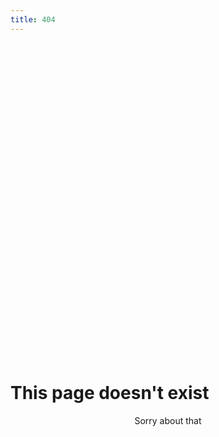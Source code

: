 ```yaml
---
title: 404
---
```


<svg version="1.1" id="Layer_1" xmlns="http://www.w3.org/2000/svg" xmlns:xlink="http://www.w3.org/1999/xlink" x="0px" y="0px"
	 viewBox="0 0 640 640" style="enable-background:new 0 0 640 640;" xml:space="preserve">
   <style type="text/css">
	.st0{fill:none;stroke:#000000;stroke-miterlimit:10;}
	.st1{stroke:#000000;stroke-width:0.5;stroke-linecap:round;stroke-linejoin:round;}
	.st2 {fill:#555555;}
	.st3{fill:none;stroke:#000000;stroke-width:2;stroke-linecap:round;stroke-linejoin:round;stroke-miterlimit:10;}
	.st4{fill:none;stroke:#000000;stroke-linecap:round;stroke-linejoin:round;stroke-miterlimit:10;}
  </style>
  <g>
  	<g id="XMLID_2_">
  		<g>
  			<path d="M338.4,365.1c-7.8,29.7-13.1,63.4-16.5,97.8c-3.8,38.8-5.5,63.5-6.3,103.3l-26.8-0.1c-1.5-56.5-3.1-113.1-3.5-169.7
  				c-0.2-21.9-0.1-43.9,1.4-65.4l99.5-5.9c-5.9,25.9,2,121.3,1.7,180.2c-0.1,22.1,0.3,39.4-1.7,60.9h-32.3
  				c-1.5-53.6,2.9-84-3.1-135.8C348.1,407.2,343.6,385.7,338.4,365.1z"/>
  		</g>
  		<g>
  			<path class="st0" d="M338.4,365.1c1-3.7,2-7.4,3.1-11"/>
  			<path class="st0" d="M338.4,365.1c5.2,20.6,9.7,42.1,12.4,65.3c5.9,51.7,1.6,82.2,3.1,135.8h32.3c2-21.5,1.6-38.9,1.7-60.9
  				c0.3-58.9-7.6-154.2-1.7-180.2l-99.5,5.9c-1.5,21.5-1.5,43.5-1.4,65.4c0.4,56.6,2,113.2,3.5,169.7l26.8,0.1
  				c0.8-39.8,2.4-64.5,6.3-103.3C325.3,428.5,330.6,394.9,338.4,365.1z"/>
  			<path class="st0" d="M335.5,353.8c1,3.7,2,7.5,2.9,11.3"/>
  		</g>
  	</g>
  	<g>
  		<path d="M285.3,557.4c-0.1,2.3-0.1,4.7,0.1,7c0,0.3,0,0.5,0.2,0.7c0.2,0.2,0.5,0.3,0.8,0.3c4.5,0.6,9-0.1,13.5-0.1
  			c4.8,0,9.7,0.7,14.5,0.4c0.7,0,1.4-0.1,1.9-0.5c0.7-0.6,0.9-1.6,1.1-2.5c0.3-1.8,0.5-3.6,0.8-5.5c0.1-0.4,0.1-0.8-0.2-1.1
  			c-0.2-0.2-0.4-0.2-0.7-0.3c-4.7-0.6-9.4,0.3-14.1,0.8C297.3,557.5,291.3,557.8,285.3,557.4"/>
  		<g>
  			<path d="M283.8,557.4c-0.1,1.4-0.1,2.8,0,4.2c0,1.3-0.2,3.2,0.6,4.3c0.7,1,2,1.1,3.1,1.2c1.6,0.1,3.2,0.2,4.8,0.1
  				c3-0.1,6-0.3,9-0.3c3,0.1,5.9,0.4,8.9,0.4c2.4,0.1,6.1,0.6,7.8-1.5c0.7-0.9,0.9-2,1-3.1c0.2-1.5,0.4-3,0.7-4.6
  				c0.1-1,0.3-2.2-0.5-3c-1-1-2.9-0.8-4.2-0.9c-3-0.1-6,0.3-9,0.7c-6.9,0.9-13.7,1.3-20.7,1c-1.9-0.1-1.9,2.9,0,3
  				c5,0.2,10.1,0.1,15.1-0.4c5.1-0.5,10.2-1.6,15.3-1.3c0.2,0,0.5,0.1,0.7,0.1c0.7-0.1,0.4,0.2,0.4-0.3c0.1,0.5-0.2,1.2-0.2,1.7
  				c-0.2,1.2-0.3,2.4-0.5,3.6c-0.2,1-0.2,1.8-1.3,1.9c-1.2,0.2-2.6,0.1-3.8,0.1c-5-0.1-9.9-0.6-15-0.3c-2.8,0.1-5.6,0.3-8.5,0.1
  				c0.1,0-0.9-0.1-0.9-0.1c0.1,0.1,0.2,0.3,0.4,0.4c0-0.2,0-0.5,0-0.7c0-0.7-0.1-1.4-0.1-2.1c0-1.4,0-2.8,0-4.2
  				C286.9,555.5,283.9,555.5,283.8,557.4L283.8,557.4z"/>
  		</g>
  	</g>
  	<g>
  		<path d="M351.3,556.5c-0.6,3.4-0.8,6.8-0.6,10.2c0,0.6,0.1,1.2,0.5,1.6c0.3,0.2,0.7,0.3,1,0.4c10.4,2,21-2.2,31.5-1.3
  			c1.5,0.1,2.9,0.4,4.4,0.5c0.3,0,0.6,0,0.7-0.2c0.1-0.1,0.2-0.4,0.2-0.6c0.2-2.7,0.1-5.4-0.3-8.1c-0.1-0.3-0.1-0.6-0.3-0.8
  			c-0.3-0.3-0.7-0.4-1.2-0.4c-12.1-0.7-24.6,2.2-36.1-1.7"/>
  		<g>
  			<path d="M349.9,556.1c-0.6,3.6-1,7.4-0.7,11c0.1,1.5,0.8,2.6,2.3,3c1.7,0.5,3.6,0.6,5.3,0.6c6.9,0.3,13.7-1.4,20.6-1.8
  				c1.7-0.1,3.4-0.1,5,0c1.9,0.1,3.9,0.6,5.8,0.6c1.4,0,2.3-0.8,2.4-2.2c0.2-1.7,0.2-3.5,0-5.2c-0.1-1.3-0.1-3.2-0.9-4.4
  				c-0.9-1.3-2.8-1.2-4.3-1.2c-3.5-0.1-7.1,0-10.6,0.2c-7.8,0.3-15.7,0.7-23.2-1.7c-1.8-0.6-2.6,2.3-0.8,2.9
  				c11.5,3.8,23.7,1.2,35.5,1.7c0.2,0,0.8,0.1,0.9,0c0.5-0.2,0,0.2,0-0.2c0.2,0.7,0.3,1.5,0.3,2.2c0.1,0.8,0.1,1.6,0.1,2.4
  				c0,0.8-0.2,1.6,0,2.4c0,0.2,0,0.3,0,0.5c0.6-0.2,0.7-0.3,0.3-0.3c-0.3-0.1-0.9-0.1-1.2-0.1c-0.7-0.1-1.3-0.2-2-0.2
  				c-1.6-0.2-3.2-0.3-4.9-0.3c-5.9,0.1-11.8,1.3-17.7,1.8c-1.7,0.1-3.3,0.2-5,0.1c-0.8,0-1.7-0.1-2.5-0.2c-0.4,0-2.1,0-2.5-0.4
  				c-0.3-0.3-0.1-1.5-0.1-1.9c0-1,0-2,0-2.9c0.1-1.8,0.3-3.6,0.6-5.4C353.1,555,350.2,554.2,349.9,556.1L349.9,556.1z"/>
  		</g>
  	</g>
  </g>
  <g>
  	<g>
  		<path d="M303.5,90c4.2,3.8,8.8,7,13.8,9.7c1.7,0.9,3.2-1.7,1.5-2.6c-4.8-2.5-9.2-5.6-13.2-9.2C304.2,86.6,302,88.7,303.5,90
  			L303.5,90z"/>
  	</g>
  </g>
  <g>
  	<g>
  		<path d="M306,99.3c4.3-1.8,8-5,10.1-9.3c0.4-0.7,0.2-1.7-0.5-2.1c-0.7-0.4-1.7-0.2-2.1,0.5c-0.5,0.9-1,1.8-1.6,2.7
  			c-0.2,0.2,0,0-0.1,0.1c-0.1,0.1-0.1,0.2-0.2,0.3c-0.2,0.2-0.3,0.4-0.5,0.6c-0.4,0.4-0.7,0.8-1.1,1.1c-0.4,0.3-0.7,0.7-1.1,1
  			c-0.4,0.3,0.2-0.2-0.2,0.1c-0.1,0.1-0.2,0.1-0.3,0.2c-0.2,0.2-0.4,0.3-0.7,0.4c-0.4,0.3-0.9,0.6-1.4,0.8c-0.2,0.1-0.4,0.2-0.6,0.3
  			c-0.1,0.1-0.3,0.1-0.4,0.2c-0.1,0-0.4,0.2-0.2,0.1c-0.7,0.3-1.3,1-1,1.8C304.4,98.9,305.3,99.6,306,99.3L306,99.3z"/>
  	</g>
  </g>
  <g>
  	<g>
  		<path d="M358.8,88.7c3,3.8,6.4,7.3,10.2,10.3c0.6,0.5,1.5,0.6,2.1,0c0.5-0.5,0.6-1.6,0-2.1c-3.8-3-7.2-6.5-10.2-10.3
  			c-0.5-0.6-1.6-0.5-2.1,0C358.2,87.2,358.3,88.1,358.8,88.7L358.8,88.7z"/>
  	</g>
  </g>
  <g>
  	<g>
  		<path d="M359.8,99.7c3.8-3.2,7.7-6.5,11.5-9.7c0.6-0.5,0.5-1.6,0-2.1c-0.6-0.6-1.5-0.5-2.1,0c-3.8,3.2-7.7,6.5-11.5,9.7
  			c-0.6,0.5-0.5,1.6,0,2.1C358.3,100.3,359.2,100.3,359.8,99.7L359.8,99.7z"/>
  	</g>
  </g>
  <g>
  	<g>
  		<path d="M310,140.6c5.2,7,12.6,12.1,20.9,14.8c4.1,1.3,8.5,2.1,12.9,2.1c4.4,0,9.3-0.5,13.2-2.4c4.8-2.3,6.4-7.6,9.6-11.4
  			c1.2-1.5-0.9-3.6-2.1-2.1c-2.6,3-4,7.2-7.1,9.8c-3.2,2.6-8.2,3-12.2,3.1c-8,0.2-15.9-2-22.7-6.3c-3.8-2.4-7.2-5.5-10-9.1
  			C311.5,137.5,308.9,139,310,140.6L310,140.6z"/>
  	</g>
  </g>
  <g>
  	<g>
  		<path d="M334.9,100.8c4,3.3,5.9,9,7.5,13.7c0.9,2.8,2.6,6.7,1.3,9.5c-0.4,1-1.2,0.9-2.4,1.4c-1.9,0.7-3.9,1.4-5.8,2
  			c-1.8,0.6-1,3.5,0.8,2.9c2.2-0.8,4.3-1.5,6.5-2.3c1.3-0.5,2.5-0.8,3.3-2.1c2-3.1,0.7-7.3-0.3-10.5c-1.1-3.6-2.3-7.1-4.1-10.5
  			c-1.2-2.3-2.7-4.6-4.7-6.3C335.5,97.4,333.4,99.5,334.9,100.8L334.9,100.8z"/>
  	</g>
  </g>
  <g>
  	<path class="st1" d="M263.7,54.1c-1,0-1.1-0.2-3.3,1.1c-3.2,1.8-5.4,5.7-4.3,9.2l2,2.9c8.3,0.4,16.5,0.8,24.8,1.2
  		c20.4,1,40.9,2,61.3,2.9c16.9,0.8,34.2,1.5,50.1-4.1c1-0.4,2.1-0.8,2.9-1.5c2.7-2.4,1.8-6.7,0.6-10.1c-0.4-1.3-0.9-2.6-1.9-3.6
  		c0,0-0.8-2-5.7-1.1c-6.4-9.1-20.8-21.7-32.2-24.4c-4.5-1.1-9.2-1.5-13.9-1.9c-3.7-0.3-7.4-0.6-11.1-0.7
  		c-11.2-0.5-22.3-0.2-33.1,2.3C285.5,29.8,270.8,42.2,263.7,54.1"/>
  	<path class="st1" d="M314.1,59.7c-4.8,0.2-9.7,0.4-14.5-0.2"/>
  	<path class="st1" d="M322.5,23.7c0.3-2.2-1.3-2.8-2.6-4.6c-1.3-1.8-2.3-4.3-0.9-6c0.5-0.6,1.3-1,2.1-1.3c2.8-1.1,5.8-1.6,8.8-1.5
  		c1.1,0,2.2,0.1,3.2,0.8c1.7,1.1,2,3.4,1.9,5.5c-0.2,4.1,0.6,4.7-1.7,8.2"/>
  </g>
  <g>
  	<g>
  		<path d="M249.9,206.6c9.6-0.1,19.2-0.2,28.7-0.3c18.7-0.2,37.5-0.4,56.2-0.6c12.9-0.1,25.8-0.3,38.7-0.3c3.1,0,6.2,0.4,9.3,0.7
  			c10.3,0.9,20.7,1.5,31,1.8c12.5,0.4,25.2,0.4,37.7-0.9c12.7-1.3,28.1-3.7,35.6-15.3c4.3-6.6,6-14.8,7.6-22.4
  			c1.9-9.1,3.2-18.3,4.9-27.4c3.1-15.7,7.9-31.9,19-43.9c12-12.9,28.9-15.4,45.6-17.5c9-1.1,17.9-2.5,26.7-4.3
  			c3.2-0.7,7.5-0.9,9.9-3.4c2-2.1,2-5.2,0.9-7.7c-2.5-5.7-9.1-7.5-14.8-7.8c-8.2-0.5-16.8,0.6-24.9,1.6c-16.3,2-32.5,6-46.8,14.4
  			c-13,7.7-23.2,18.8-29.1,32.7c-6.4,15.2-7.8,31.7-11,47.7c-1.6,8-3.4,16.5-9.4,22.4c-5,4.9-11.8,7.2-18.6,8.4
  			c-7.3,1.3-14.7,1.2-22.1,1.2c-9.6-0.1-19.1-0.1-28.7-0.2c-9.4-0.1-18.8-0.1-28.1-0.2c0.4,0.9,0.7,1.7,1.1,2.6
  			c19.1-23,34.6-51.2,35.1-81.8c0.4-25.3-11.5-51.4-32.9-65.5c-12.1-8-26.1-10.5-40.4-9c-13.8,1.5-28,4.7-40.8,10.1
  			c-11.2,4.8-21.8,12-27.6,23c-7.1,13.5-5.4,29.8-4.2,44.4c1.2,15.1,3.7,31,12,44.1c4.1,6.4,9.7,11.3,15.5,16.1
  			c5.8,4.7,11.8,9.8,14.2,17.1c0.5-0.6,1-1.3,1.4-1.9c-13.9,1.4-27.9,2.1-41.9,1.5c-11.4-0.4-22.5-2-33.8-1
  			c-5.2,0.4-10.4,1.1-15.7,1.6c-6.1,0.6-12.2,1.4-18.3,0.2c-8.2-1.5-17.1-5.6-22.6-12.1c-1.7-2-3.3-4.3-4.9-6.5
  			c-3.1-3.9-3.1-8.7-3.7-13.5c-1.5-11.5-5-22.7-9.5-33.3C146.1,109,140,96,130.6,86c-15.9-17-37.6-27-60.7-29.1
  			c-6-0.5-12.2-0.6-18.2,0.2c-5.3,0.7-13.5,3.5-10.3,10.5c2.1,4.6,7.7,6.6,12.3,7.7c5.7,1.4,11.6,1.7,17.4,1.7
  			c12,0.1,24.1-0.4,34.9,5.8c9.4,5.4,16.5,14,22.3,23c6.5,10.1,12.6,21.3,16.3,32.8c4.2,12.9,3.7,26.5,5.3,39.9
  			c0.7,5.8,1.6,12.1,4.3,17.3c2.4,4.6,6.7,7.3,11.6,8.7c11.7,3.4,23.8,1.1,35.7,1.1c11.8,0,23.7-0.4,35.5,0.2
  			C241.4,206.1,245.7,206.6,249.9,206.6c1.9,0,1.9-3,0-3c-4.3,0-8.6-0.5-12.8-0.8c-5.7-0.3-11.4-0.2-17.1-0.2
  			c-11.6,0-23.1,0.1-34.6,0.7c-6.3,0.3-12.6,0-18.7-1.7c-6.2-1.8-9.8-5.9-11.6-12c-3.6-12.4-2.8-25.5-4.5-38.2
  			c-1.7-12.4-6.7-23.7-12.5-34.7c-4.8-9.1-10.3-18.1-17.4-25.7c-6.7-7.2-15-13-24.7-15.4c-11.5-2.8-23.3-0.8-34.9-2.1
  			c-5.2-0.5-13.7-1.7-16.6-6.7c-2.8-4.6,3.5-6.3,6.8-6.7c4.7-0.7,9.6-0.8,14.4-0.5c22.9,1,45.3,10.3,61.4,26.8
  			c3.9,4,6.9,7.8,9.7,12.5c4.2,7.2,8,14.6,11.3,22.3c4.4,10.3,7.9,21.1,9.7,32.2c0.7,4.8,0.6,9.9,2.9,14.3c1.4,2.7,3.7,4.8,5.3,7.3
  			c3.6,5.6,10.2,9.5,16.2,12c4.4,1.9,9.1,3.1,13.9,3.5c6,0.5,12.1-0.5,18.1-1.1c9.4-1,18.8-2.1,28.2-1.4c13.3,1,26.5,1.8,39.9,1.2
  			c6.5-0.3,13-0.8,19.5-1.5c0.9-0.1,1.8-0.9,1.4-1.9c-3.8-11.9-15.4-17.7-23.7-26.1c-9.6-9.7-14-23-16.2-36.2
  			c-1.1-6.7-1.7-13.5-2.1-20.4c-0.5-7.5-1-15.1-0.1-22.6c1.7-13.6,9.5-24.2,21-31.2c10.5-6.4,22.6-9.8,34.6-12.3
  			c14.9-3.1,30.3-4.8,44.6,1.4c22.6,9.9,37.4,34.1,39.8,58.2c3.3,32.9-13.4,64.6-33.9,89.2c-0.8,1-0.3,2.6,1.1,2.6
  			c18.8,0.1,37.5,0.2,56.3,0.3c13,0.1,27.6,0.4,39-7c13-8.5,14.4-25.3,16.8-39.4c2.7-15.8,5.3-32.2,14.3-45.9
  			c18.7-28.5,55.9-34.9,87.3-36.3c5.4-0.2,17.2,0.1,17.5,7.8c0.2,4.7-8.2,5-11.5,5.6c-4.4,0.9-8.9,1.7-13.3,2.4
  			c-16,2.5-33.4,2.7-47.6,11.2c-28.9,17.3-29.4,55.2-35.9,84.3c-1.7,7.7-3.7,16.2-9.4,22c-5.4,5.6-13.6,7.6-21,9
  			c-11.7,2.3-23.8,2.5-35.6,2.5c-11.4,0-22.8-0.6-34.1-1.4c-5.3-0.4-10.6-1.1-15.9-1.3c-9.9-0.4-19.9,0.1-29.8,0.2
  			c-18.4,0.2-36.8,0.3-55.3,0.5c-12.7,0.1-25.4,0.3-38.1,0.4c-0.7,0-1.3,0-2,0C248,203.6,248,206.6,249.9,206.6z"/>
  	</g>
  </g>
  <g>
  	<path class="st2 theme-colour-background" d="M255.5,349.7c20.6-5.5,42.3-5.1,63.7-4.7c30.6,0.6,61.3,1.2,91.9,1.8l2.1,0.8c1.6-23.6,3.2-47.3,3.1-71
  		c-0.1-14-1.1-19.1-3.3-29.9s-5.4-20.4-6.5-25.8s-1.1-9.7-1.1-9.7c12,3.9,7.5,1,20.2,2.1l3.8,0.2c0.7-6.6,0-13.2,0.1-19.8
  		c0.1-6.6,1-13.4,4.5-19l0-0.9c-17.8-1.7-35.7-2-53.5-0.9c-3.8,0.2-7.8,0.7-10.6,3.2c-3.2,3-3.4,7.8-4.6,12
  		c-2.6,9-11.8,16.3-21.5,15.4c-10.6-0.9-18-10.2-24.1-18.6c-2.1-2.9-4.3-5.8-7.3-7.9c-5.1-3.5-11.9-3.8-18.2-3.4
  		c-21.4,1.5-43.2,10.3-63.6,4l-7.6,30.8c9.3-0.5,18.6-0.2,27.9,0.7c6.1,0.6,13,2,16.2,7l0.4-0.2c0.7,8.9-2.1,17.7-4.5,26.3
  		c-9.6,34.8-12.4,71.2-8.3,107"/>
  	<g>
  		<path class="st2 theme-colour-background" d="M255.9,351.1c19.9-5.2,40.6-5.1,60.9-4.7c21.4,0.4,42.9,0.8,64.3,1.3c6.1,0.1,12.2,0.2,18.2,0.4
  			c3,0.1,6,0.1,9,0.2c0.9,0,2-0.1,2.9,0.2c0.5,0.2,1.1,0.4,1.6,0.6c1,0.4,1.8-0.6,1.9-1.4c1.4-21.2,2.9-42.5,3-63.8
  			c0.1-8.5,0-17.1-1.2-25.6c-1.2-8.2-3-16.3-5.1-24.2c-2-7.5-4.5-15-4.6-22.8c-0.6,0.5-1.3,1-1.9,1.4c2.5,0.8,5,1.6,7.7,2
  			c1.5,0.2,2.9,0.1,4.3,0c4.1-0.3,8.2,0.1,12.3,0.3c0.9,0,1.4-0.7,1.5-1.5c0.8-7.5-0.2-15,0.1-22.5c0.2-3.2,0.6-6.5,1.5-9.6
  			c0.5-1.6,1.1-3.1,1.8-4.5c0.4-0.7,0.9-1.4,1.1-2.2c0-0.3,0-0.6,0-0.9c0-0.9-0.7-1.4-1.5-1.5c-17.5-1.7-35.2-2-52.8-0.9
  			c-3.5,0.2-7.1,0.5-10.2,2.2c-3.1,1.7-4.8,4.7-5.7,7.9c-0.9,3.2-1.3,6.5-2.8,9.5c-1.4,2.8-3.5,5.3-6,7.2c-5.3,4-12,5.1-18.2,2.5
  			c-6.1-2.5-10.8-7.8-14.7-12.9c-2.2-2.8-4.1-5.8-6.5-8.4c-2.4-2.7-5.4-4.7-8.9-5.9c-7.3-2.4-15.5-1.3-22.9-0.3
  			c-15.9,2.2-32.3,7.3-48.5,4.5c-2-0.3-4-0.8-5.9-1.4c-0.8-0.2-1.7,0.3-1.8,1c-2.2,9-4.5,18-6.7,27c-0.3,1.3-0.6,2.5-0.9,3.8
  			c-0.2,0.9,0.4,1.9,1.4,1.9c8.5-0.4,17-0.3,25.5,0.5c5.9,0.5,13.7,1.1,17.4,6.5c0.5,0.7,1.3,0.9,2.1,0.5c0.1-0.1,0.2-0.1,0.4-0.2
  			c-0.8-0.4-1.5-0.9-2.3-1.3c0.6,8.8-2.1,17.3-4.4,25.7c-2.3,8.5-4.3,17.1-5.8,25.8c-3.1,17.2-4.6,34.7-4.4,52.2
  			c0.1,9.9,0.7,19.8,1.8,29.6c0.2,1.9,3.2,1.9,3,0c-2-17.5-2.3-35.1-1.1-52.7c1.3-17.5,4.2-34.9,8.8-51.8c2.5-9.4,5.8-18.9,5.1-28.8
  			c-0.1-1.2-1.2-1.8-2.3-1.3c-0.1,0.1-0.2,0.1-0.4,0.2c0.7,0.2,1.4,0.4,2.1,0.5c-4-5.9-11.4-7.2-18-7.8c-9.1-0.9-18.3-1.1-27.4-0.6
  			c0.5,0.6,1,1.3,1.4,1.9c2.2-9,4.5-18,6.7-27c0.3-1.3,0.6-2.5,0.9-3.8c-0.6,0.3-1.2,0.7-1.8,1c15.9,4.8,32.5,0.9,48.4-1.9
  			c7.7-1.3,15.8-2.8,23.7-2c3.6,0.4,7.3,1.5,10.2,3.8c2.9,2.3,4.9,5.4,7.1,8.3c4,5.4,8.3,10.7,14.1,14.3c5.6,3.4,12.3,4.5,18.6,2.2
  			c6.1-2.2,11.1-7,13.6-13c1.3-3.1,1.6-6.5,2.7-9.6c1.2-3.5,3.7-5.4,7.2-6.2c3.9-0.8,8.1-0.8,12.1-1c4.3-0.2,8.7-0.3,13-0.3
  			c8.8,0,17.7,0.3,26.5,1c2.2,0.2,4.4,0.4,6.6,0.6c-0.5-0.5-1-1-1.5-1.5c0,0.1,0,0.4,0,0.5c0,0.1,0,0.2,0,0.3c0,0.2,0,0.1,0-0.2
  			c-0.4,0.7-0.8,1.5-1.2,2.2c-0.7,1.4-1.2,2.9-1.7,4.5c-0.9,3.2-1.3,6.5-1.5,9.8c-0.4,7.6,0.6,15.1-0.2,22.7c0.5-0.5,1-1,1.5-1.5
  			c-4.1-0.2-8.1-0.6-12.2-0.3c-1.3,0.1-2.6,0.2-3.9,0.1c-2.4-0.3-5.1-1.2-7.4-2c-0.9-0.3-1.9,0.5-1.9,1.4c0,6.7,1.8,13.1,3.5,19.4
  			c2.3,8.4,4.3,16.8,5.7,25.3c1.3,7.9,1.5,15.9,1.5,23.8c0,10.6-0.3,21.2-0.9,31.8c-0.6,12-1.4,24-2.2,36c0.6-0.5,1.3-1,1.9-1.4
  			c-1.1-0.4-2-0.9-3.2-0.9c-2.7-0.1-5.5-0.1-8.2-0.2c-5.4-0.1-10.8-0.2-16.2-0.3c-10.9-0.2-21.8-0.4-32.7-0.6
  			c-10.8-0.2-21.6-0.4-32.5-0.6c-10.4-0.2-20.9-0.4-31.3,0c-11.6,0.5-23.1,1.8-34.3,4.7C253.2,348.7,254,351.6,255.9,351.1
  			L255.9,351.1z"/>
  	</g>
  </g>
  <g>
  	<g>
  		<path d="M292.3,566.6c0,4.4,0,8.9,0,13.3c0,1.9,3,1.9,3,0c0-4.4,0-8.9,0-13.3C295.3,564.7,292.3,564.7,292.3,566.6L292.3,566.6z"
  			/>
  	</g>
  </g>
  <g>
  	<g>
  		<path d="M308.9,566.3c0.1,5-1.9,10-0.1,15c0.3,0.8,1,1.3,1.8,1c0.7-0.2,1.3-1.1,1-1.8c-1.7-4.6,0.3-9.5,0.2-14.2
  			C311.8,564.4,308.8,564.4,308.9,566.3L308.9,566.3z"/>
  	</g>
  </g>
  <g>
  	<g>
  		<path d="M360.6,569.2c1.4,3.3,2.2,7,2.2,10.6c0,1.9,3,1.9,3,0c0-4.2-0.9-8.3-2.6-12.1c-0.3-0.7-1.4-0.9-2.1-0.5
  			C360.4,567.6,360.3,568.5,360.6,569.2L360.6,569.2z"/>
  	</g>
  </g>
  <g>
  	<g>
  		<path d="M380.2,567.3c-0.3,4.4-0.7,8.9-1.1,13.3c-0.1,0.8,0.7,1.5,1.5,1.5c0.9,0,1.4-0.7,1.5-1.5c0.4-4.4,0.8-8.9,1.1-13.3
  			c0.1-0.8-0.7-1.5-1.5-1.5C380.9,565.8,380.3,566.5,380.2,567.3L380.2,567.3z"/>
  	</g>
  </g>
  <g id="XMLID_1_">
  	<g>
  		<path class="st2 theme-colour-background" d="M399,609.1c4.6-1.5,9.6-1.8,13.8-4.3l0.1-0.1c3.6,4.9,7.6,9.5,11.9,13.2l0.2,0.1c0.4,0.2,0.7,0.3,1.1,0.6
  			l-0.3,0.5c0.4,0.4,0.8,0.8,1,1.3c0.2,0.5,0.3,1.1,0,1.6c-0.4,0.5-1.1,0.7-1.8,0.7c-0.7,0-1.3-0.2-2,0l-0.3-0.4
  			c-2-1.5-3.3-3.8-3.5-6.3c-3.4,0.3-6.7,1-10,1.9c0.8,1,1.5,2.1,1.7,3.3c0.3,1.2,0,2.6-0.9,3.5c-1.7,1.7-4.8,0.8-7.1,1.7l-1.2-0.6
  			c-5.6-1.7-10.9-4.3-15.8-7.5l0.7-1c0.9-1.2,1.5-2.7,2.5-3.8c1.1-1.3,2.7-2.2,4.3-2.8s3.3-0.9,5-1.3l0.1-0.1
  			C398.7,609.2,398.9,609.2,399,609.1z"/>
  		<path class="st2 theme-colour-background" d="M412.9,604.8l-0.1,0.1c-4.1,2.5-9.1,2.8-13.8,4.3c-4.1-3.9-6.6-8.1-9.6-13c-0.2-0.3-0.4-0.6-0.5-0.9l0.3-0.2
  			c5,0.2,10.1-0.7,14.7-2.7l0.9-0.5C407.2,596.2,409.9,600.6,412.9,604.8z"/>
  		<path class="st2 theme-colour-background" d="M404.9,591.9l-0.9,0.5c-4.6,1.9-9.7,2.9-14.7,2.7l-0.3,0.2c-0.4-0.7-0.9-1.4-1.4-2.1c-1.5-2.1-3.1-4.1-4.9-6
  			c-1.7-1.9-3.5-3.7-5.3-5.5l-1.1-0.1c0-0.2,0-0.5,0.2-0.6c0.2-0.2,0.4-0.3,0.7-0.3c2.2-0.5,4.4-1.1,6.6-1.3c1.5-0.2,3-0.2,4.5-0.7
  			c1.2-0.4,2.2-1.1,3.4-1.4c2.6-0.6,5.3,0.8,7.1,2.8c1.8,2,2.8,4.5,3.8,7C403.3,588.6,404.1,590.3,404.9,591.9z"/>
  		<path class="st2 theme-colour-background" d="M367.1,580.9c0.9,3.2,1.3,6.6,1.1,10c0,0.4,0,0.8,0.2,1.1c0.3,0.5,0.9,0.5,1.4,0.5c2.6,0.1,5.2-0.3,7.6-1.1
  			c0.4-0.1,0.9-0.3,1.3-0.6c1-0.7,1.4-2.2,2.6-2.4l1.4-1.2c1.7,1.9,3.4,3.9,4.9,6l-0.9,1.3c-5.3,1.7-10.1,4.6-14.1,8.5
  			c-0.5,0.5-1.1,1.1-1.1,1.8l-0.7,0.9c-4-3.2-8.3-6.2-12.6-8.9l-0.2-1c1.6-1.9,2-4.5,2-7c0-2.5-0.2-5,0.4-7.5l0.4-0.4
  			c1.4-1,3-1.6,4.7-1.8c0.5-0.1,1.1-0.1,1.5,0.3c0.4,0.4,0.5,1,0.6,1.6L367.1,580.9z"/>
  		<path d="M378.3,619.8l-0.4,0.6c-1.6-1-3.4-1.7-5.3-1.9c-1.3-0.2-2.7-0.1-4-0.2c-2-0.1-4-0.6-5.9-1.1c-1.9-0.5-3.8-1-5.7-1.5
  			c-0.5-0.1-1.1-0.3-1.4-0.8c-0.2-0.4-0.2-0.9-0.2-1.3c0.1-1,0.2-2,0.3-3l1.2,0.1c3.9,0.5,7.9,1.2,11.6,2.5
  			C372.2,614.7,375.7,616.7,378.3,619.8z"/>
  		<path d="M375.3,609.5L375.3,609.5c-6.3-1.8-12.6-3.4-19-4.7c0.2-2.4,0.5-4.9,0.7-7.3l1-0.8c4.4,2.7,8.6,5.7,12.6,8.9
  			C372.2,606.9,373.7,608.2,375.3,609.5z"/>
  		<path class="st2 theme-colour-background" d="M329.1,609.1c4.6-1.5,9.6-1.8,13.8-4.3l0.1-0.1c3.6,4.9,7.6,9.5,11.9,13.2l0.2,0.1c0.4,0.2,0.7,0.3,1.1,0.6
  			l-0.3,0.5c0.4,0.4,0.8,0.8,1,1.3c0.2,0.5,0.3,1.1,0,1.6c-0.4,0.5-1.1,0.7-1.8,0.7c-0.7,0-1.3-0.2-2,0l-0.3-0.4
  			c-2-1.5-3.3-3.8-3.5-6.3c-3.4,0.3-6.7,1-10,1.9c0.8,1,1.5,2.1,1.7,3.3c0.3,1.2,0,2.6-0.9,3.5c-1.7,1.7-4.8,0.8-7.1,1.7l-1.2-0.6
  			c-5.6-1.7-10.9-4.3-15.8-7.5l0.7-1c0.9-1.2,1.5-2.7,2.5-3.8c1.1-1.3,2.7-2.2,4.3-2.8s3.3-0.9,5-1.3l0.1-0.1
  			C328.8,609.2,328.9,609.2,329.1,609.1z"/>
  		<path class="st2 theme-colour-background" d="M342.9,604.8l-0.1,0.1c-4.1,2.5-9.1,2.8-13.8,4.3c-4.1-3.9-6.6-8.1-9.6-13c-0.2-0.3-0.4-0.6-0.5-0.9l0.3-0.2
  			c5,0.2,10.1-0.7,14.7-2.7l0.9-0.5C337.2,596.2,339.9,600.6,342.9,604.8z"/>
  		<path class="st2 theme-colour-background" d="M335,591.9l-0.9,0.5c-4.6,1.9-9.7,2.9-14.7,2.7l-0.3,0.2c-0.4-0.7-0.9-1.4-1.4-2.1c-0.7-1-1.4-1.9-2.1-2.8
  			c-2.5-3.1-5.2-5.9-8-8.7l-1.1-0.1c0-0.2,0-0.5,0.2-0.6c0.2-0.2,0.4-0.3,0.7-0.3c2.2-0.5,4.4-1.1,6.6-1.3c1.5-0.2,3-0.2,4.5-0.7
  			c1.2-0.4,2.2-1.1,3.4-1.4c2.6-0.6,5.3,0.8,7.1,2.8c1.8,2,2.8,4.5,3.8,7C333.3,588.6,334.1,590.3,335,591.9z"/>
  		<path class="st2 theme-colour-background" d="M317.6,593.2l-0.9,1.3c-5.3,1.7-10.1,4.6-14.1,8.5c-0.5,0.5-1.1,1.1-1.1,1.8l-0.7,0.9
  			c-4-3.2-8.3-6.2-12.6-8.9l-0.2-1c1.6-1.9,2-4.5,2-7c0-2.5-0.2-5,0.4-7.4c0.7-0.1,1.3-0.3,1.9-0.5c0.8-0.2,1.7-0.5,2.4-0.9l0,0.1
  			c0,1.9,0.2,3.9,0.6,5.8c0.2,1.1,0.6,2.2,1.2,3.1c0.8,1.2,2.1,2,3.4,2.4c1.1,0.3,2.2,0.3,3.3,0.6c0.7,0.2,1.4,0.4,2.1,0.6
  			c1.5,0.3,3.1,0,4.5-0.4c1.5-0.4,2.9-1,4.4-1.2l1.3-0.4C316.2,591.3,316.9,592.2,317.6,593.2z"/>
  		<path d="M307.4,619.4l-0.3,0.5c-1.4-0.7-2.9-1.2-4.4-1.4c-1.3-0.2-2.7-0.1-4-0.2c-2-0.1-4-0.6-5.9-1.1c-1.9-0.5-3.8-1-5.7-1.5
  			c-0.5-0.1-1.1-0.3-1.4-0.8c-0.2-0.4-0.2-0.9-0.2-1.3c0.1-1.1,0.2-2.1,0.3-3.2l0.8,0.1c3.4,1.9,7.2,2.9,11,4.1
  			C301,615.8,304.5,617.2,307.4,619.4z"/>
  		<path d="M306.2,610.3c1.3,1.2,2.6,2.3,3.9,3.4c-6-1.9-11.9-3.9-17.9-5.9c-1.8-0.6-3.5-1.2-5.2-2.1l-0.8-0.1
  			c0.3-2.7,0.5-5.4,0.8-8.1l1-0.8c4.4,2.7,8.6,5.7,12.6,8.9C302.6,607.1,304.4,608.7,306.2,610.3z"/>
  	</g>
  	<g>
  		<path class="st3" d="M360.1,581.2c-0.6,2.4-0.3,5-0.4,7.5c0,2.5-0.4,5.1-2,7"/>
  		<path class="st3" d="M358,596.8c4.4,2.7,8.6,5.7,12.6,8.9c1.6,1.2,3.1,2.5,4.6,3.9c0.3,0.2,0.6,0.5,0.9,0.8
  			c1.5,1.3,2.9,2.7,4.4,3.9c1.7,1.5,3.5,2.8,5.4,4c4.9,3.3,10.2,5.8,15.8,7.5"/>
  		<path class="st3" d="M356.9,597.5c-0.2,2.4-0.5,4.9-0.7,7.3c-0.2,1.9-0.4,3.9-0.5,5.9c-0.1,1-0.2,2-0.3,3c0,0.4-0.1,0.9,0.2,1.3
  			c0.3,0.5,0.9,0.7,1.4,0.8c1.9,0.5,3.8,1,5.7,1.5c1.9,0.5,3.9,1,5.9,1.1c1.3,0.1,2.7,0,4,0.2c1.9,0.2,3.7,0.9,5.3,1.9
  			c0.5,0.3,1,0.7,1.5,1.1c2.2,1.9,3.6,4.6,6.1,6.2c1.3,0.8,2.7,1.3,4.2,1.7c3.2,0.9,6.5,1.6,9.8,2"/>
  		<path class="st3" d="M403,626.4c2.3-0.9,5.3,0.1,7.1-1.7c0.9-0.9,1.1-2.3,0.9-3.5c-0.3-1.2-1-2.3-1.7-3.3c3.3-1,6.6-1.6,10-1.9
  			c0.2,2.5,1.5,4.8,3.5,6.3"/>
  		<path class="st3" d="M423,622.7c0.6-0.1,1.3,0,2,0c0.7,0,1.4-0.1,1.8-0.7c0.3-0.5,0.3-1.1,0-1.6c-0.2-0.5-0.6-0.9-1-1.3"/>
  		<path class="st3" d="M398.2,631.5c0.4,0,0.8,0,1.3,0c6.3-0.1,12.5-0.7,18.7-1.6c2-0.3,4.1-0.7,6.1-1.1c1.1-0.2,2.2-0.5,3.2-1.1
  			c1.6-1.2,2.2-3.5,1.6-5.4c-0.5-1.5-1.6-2.8-2.9-3.6c-0.4-0.2-0.7-0.4-1.1-0.6"/>
  		<path class="st3" d="M376.3,581.7c0,0,0-0.1,0-0.1c0-0.2,0-0.5,0.2-0.6c0.2-0.2,0.4-0.3,0.7-0.3c2.2-0.5,4.4-1.1,6.6-1.3
  			c1.5-0.2,3-0.2,4.5-0.7c1.2-0.4,2.2-1.1,3.4-1.4c2.6-0.6,5.3,0.8,7.1,2.8c1.8,2,2.8,4.5,3.8,7c0.7,1.6,1.5,3.2,2.3,4.8
  			c2.3,4.4,5,8.8,8,12.9c3.6,4.9,7.6,9.5,11.9,13.2"/>
  		<path class="st3" d="M360.5,580.8c1.4-1,3-1.6,4.7-1.8c0.5-0.1,1.1-0.1,1.5,0.3c0.4,0.4,0.5,1,0.6,1.6"/>
  		<path class="st3" d="M377.4,581.7c1.8,1.8,3.6,3.6,5.3,5.5c1.7,1.9,3.4,3.9,4.9,6c0.5,0.7,1,1.4,1.4,2.1c0.2,0.3,0.4,0.6,0.5,0.9
  			c3,4.9,5.5,9.2,9.6,13c0.5,0.4,0.9,0.9,1.4,1.3"/>
  		<path class="st3" d="M389.2,595c5,0.2,10.1-0.7,14.7-2.7"/>
  		<path class="st3" d="M386.6,594.5c-5.3,1.7-10.1,4.6-14.1,8.5c-0.5,0.5-1.1,1.1-1.1,1.8"/>
  		<path class="st3" d="M398.5,609.4c-1.7,0.3-3.4,0.7-5,1.3s-3.2,1.5-4.3,2.8c-1,1.1-1.6,2.6-2.5,3.8"/>
  		<path class="st3" d="M398.6,609.3c0.1,0,0.3-0.1,0.4-0.1c4.6-1.5,9.6-1.8,13.8-4.3"/>
  		<path class="st3" d="M396.6,598.6c2.2,0.2,4.4,0.1,6.5-0.4"/>
  		<path class="st3" d="M400.2,603.9c2-0.4,4-0.9,5.9-1.6"/>
  		<path class="st3" d="M290.2,581.2C290.2,581.2,290.2,581.2,290.2,581.2c-0.6,2.4-0.3,5-0.4,7.5c0,2.5-0.4,5.1-2,7"/>
  		<path class="st3" d="M288,596.8c4.4,2.7,8.6,5.7,12.6,8.9c1.9,1.5,3.7,3,5.5,4.6c1.3,1.2,2.6,2.3,3.9,3.4c0.2,0.2,0.4,0.3,0.6,0.5
  			c1.7,1.5,3.5,2.8,5.4,4c4.9,3.3,10.2,5.8,15.8,7.5"/>
  		<path class="st3" d="M287,597.5c-0.3,2.7-0.5,5.4-0.8,8.1c-0.2,1.6-0.3,3.2-0.5,4.8c-0.1,1.1-0.2,2.1-0.3,3.2
  			c0,0.4-0.1,0.9,0.2,1.3c0.3,0.5,0.9,0.7,1.4,0.8c1.9,0.5,3.8,1,5.7,1.5c1.9,0.5,3.9,1,5.9,1.1c1.3,0.1,2.7,0,4,0.2
  			c1.5,0.2,3.1,0.7,4.4,1.4c0.8,0.4,1.6,1,2.3,1.6c2.2,1.9,3.6,4.6,6.1,6.2c1.3,0.8,2.7,1.3,4.2,1.7c3.2,0.9,6.5,1.6,9.8,2"/>
  		<path class="st3" d="M333.1,626.4c2.3-0.9,5.3,0.1,7.1-1.7c0.9-0.9,1.1-2.3,0.9-3.5c-0.3-1.2-1-2.3-1.7-3.3c3.3-1,6.6-1.6,10-1.9
  			c0.2,2.5,1.5,4.8,3.5,6.3"/>
  		<path class="st3" d="M353.1,622.7c0.6-0.1,1.3,0,2,0c0.7,0,1.4-0.1,1.8-0.7c0.3-0.5,0.3-1.1,0-1.6c-0.2-0.5-0.6-0.9-1-1.3"/>
  		<path class="st3" d="M328.2,631.5c0.4,0,0.8,0,1.3,0c6.3-0.1,12.5-0.7,18.7-1.6c2-0.3,4.1-0.7,6.1-1.1c1.1-0.2,2.2-0.5,3.2-1.1
  			c1.6-1.2,2.2-3.5,1.6-5.4c-0.5-1.5-1.6-2.8-2.9-3.6c-0.4-0.2-0.7-0.4-1.1-0.6"/>
  		<path class="st3" d="M306.3,581.7c0,0,0-0.1,0-0.1c0-0.2,0-0.5,0.2-0.6c0.2-0.2,0.4-0.3,0.7-0.3c2.2-0.5,4.4-1.1,6.6-1.3
  			c1.5-0.2,3-0.2,4.5-0.7c1.2-0.4,2.2-1.1,3.4-1.4c2.6-0.6,5.3,0.8,7.1,2.8c1.8,2,2.8,4.5,3.8,7c0.7,1.6,1.5,3.2,2.3,4.8
  			c2.3,4.4,5,8.8,8,12.9c3.6,4.9,7.6,9.5,11.9,13.2"/>
  		<path class="st3" d="M307.4,581.7c2.8,2.8,5.5,5.6,8,8.7c0.7,0.9,1.5,1.9,2.1,2.8c0.5,0.7,1,1.4,1.4,2.1c0.2,0.3,0.4,0.6,0.5,0.9
  			c3,4.9,5.5,9.2,9.6,13c0.5,0.4,0.9,0.9,1.4,1.3"/>
  		<path class="st3" d="M319.3,595c5,0.2,10.1-0.7,14.7-2.7"/>
  		<path class="st3" d="M316.6,594.5c-5.3,1.7-10.1,4.6-14.1,8.5c-0.5,0.5-1.1,1.1-1.1,1.8"/>
  		<path class="st3" d="M328.5,609.4c-1.7,0.3-3.4,0.7-5,1.3s-3.2,1.5-4.3,2.8c-1,1.1-1.6,2.6-2.5,3.8"/>
  		<path class="st3" d="M328.6,609.3c0.1,0,0.3-0.1,0.4-0.1c4.6-1.5,9.6-1.8,13.8-4.3"/>
  		<path class="st3" d="M326.7,598.6c2.2,0.2,4.4,0.1,6.5-0.4"/>
  		<path class="st3" d="M330.2,603.9c2-0.4,4-0.9,5.9-1.6"/>
  		<path class="st3" d="M286.6,610.5c3.4,1.9,7.2,2.9,11,4.1c3.5,1.2,7,2.5,9.9,4.7c0.2,0.1,0.4,0.3,0.6,0.5"/>
  		<path class="st3" d="M287,605.7c1.6,0.9,3.4,1.5,5.2,2.1c5.9,2.1,11.9,4,17.9,5.9c0.4,0.1,0.9,0.3,1.3,0.4"/>
  		<path class="st3" d="M356.9,610.8c3.9,0.5,7.9,1.2,11.6,2.5c3.7,1.3,7.3,3.4,9.8,6.4"/>
  		<path class="st3" d="M356,604.8c0.1,0,0.2,0,0.3,0.1c6.4,1.3,12.7,2.9,18.9,4.8"/>
  		<path class="st4" d="M319.5,605.6c-1-1.4-2.1-2.8-3.1-4.1c-0.3-0.4-0.6-0.8-1-1c-0.8-0.4-1.8,0.1-2.2,0.9c-0.4,0.8-0.3,1.7,0,2.6
  			c0.3,0.8,0.9,1.5,1.4,2.2c0.5,0.7,1,1.5,1.1,2.4c0,0.2,0,0.5-0.2,0.6c-0.1,0.1-0.3,0-0.4,0c-2.5-0.6-4.9-1.9-6.7-3.8"/>
  		<path class="st4" d="M391.1,606.9c-1.4-1-2.4-2.4-3.6-3.6c-1.2-1.2-2.7-2.3-4.3-2.5c-0.6-0.1-1.4,0.1-1.7,0.6
  			c-0.3,0.5,0,1.1,0.3,1.6c1.1,1.8,2.8,3.2,3.6,5.2c0.1,0.2,0.2,0.5,0.1,0.7c-0.1,0.1-0.2,0.2-0.3,0.3c-1.3,0.7-3,0.4-4.3-0.4
  			c-1.3-0.8-2.3-2-3.2-3.1"/>
  		<path class="st3" d="M294.6,579.9c0,1.9,0.2,3.9,0.6,5.8c0.2,1.1,0.6,2.2,1.2,3.1c0.8,1.2,2.1,2,3.4,2.4c1.1,0.3,2.2,0.3,3.3,0.6
  			c0.7,0.2,1.4,0.4,2.1,0.6c1.5,0.3,3.1,0,4.5-0.4c1.5-0.4,2.9-1,4.4-1.2"/>
  		<path class="st3" d="M366.8,580c0.1,0.3,0.2,0.6,0.3,0.9c0.9,3.2,1.3,6.6,1.1,10c0,0.4,0,0.8,0.2,1.1c0.3,0.5,0.9,0.5,1.4,0.5
  			c2.6,0.1,5.2-0.3,7.6-1.1c0.4-0.1,0.9-0.3,1.3-0.6c1-0.7,1.4-2.2,2.6-2.4"/>
  		<path class="st3" d="M290.2,581.3C290.2,581.3,290.2,581.3,290.2,581.3c0.7-0.1,1.3-0.3,1.9-0.5c0.8-0.2,1.7-0.5,2.4-0.9
  			c0,0,0,0,0.1,0"/>
  	</g>
  </g>
</svg>

# This page doesn't exist

<p style="text-align:center;">Sorry about that</p>
